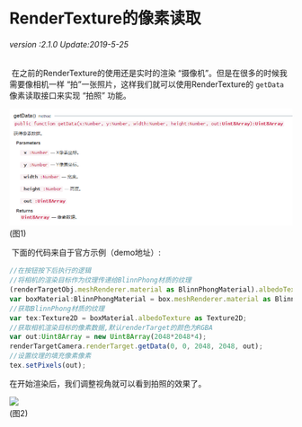 # RenderTexture的像素读取

###### *version :2.1.0   Update:2019-5-25*

​	在之前的RenderTexture的使用还是实时的渲染 “摄像机”。但是在很多的时候我需要像相机一样 “拍”一张照片，这样我们就可以使用RenderTexture的 `getData` 像素读取接口来实现 “拍照” 功能。

![](img/1.png)<br>(图1)

​	下面的代码来自于官方示例（demo地址）:

```typescript
//在按钮按下后执行的逻辑
//将相机的渲染目标作为纹理传递给BlinnPhong材质的纹理
(renderTargetObj.meshRenderer.material as BlinnPhongMaterial).albedoTexture = renderTargetCamera.renderTarget;
var boxMaterial:BlinnPhongMaterial = box.meshRenderer.material as BlinnPhongMaterial;
//获取BlinnPhong材质的纹理
var tex:Texture2D = boxMaterial.albedoTexture as Texture2D;
//获取相机渲染目标的像素数据,默认renderTarget的颜色为RGBA
var out:Uint8Array = new Uint8Array(2048*2048*4); 
renderTargetCamera.renderTarget.getData(0, 0, 2048, 2048, out);
//设置纹理的填充像素像素
tex.setPixels(out);
```

在开始渲染后，我们调整视角就可以看到拍照的效果了。

![](img/2.gif)<br>(图2)